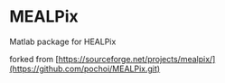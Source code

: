 # MEALPix

Matlab package for HEALPix

forked from [https://sourceforge.net/projects/mealpix/](https://github.com/pochoi/MEALPix.git) 


